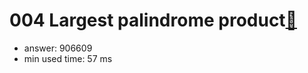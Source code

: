 004 Largest palindrome product[:link:](http://projecteuler.net/problem=4)  
========================

- answer: 906609 
- min used time: 57 ms

